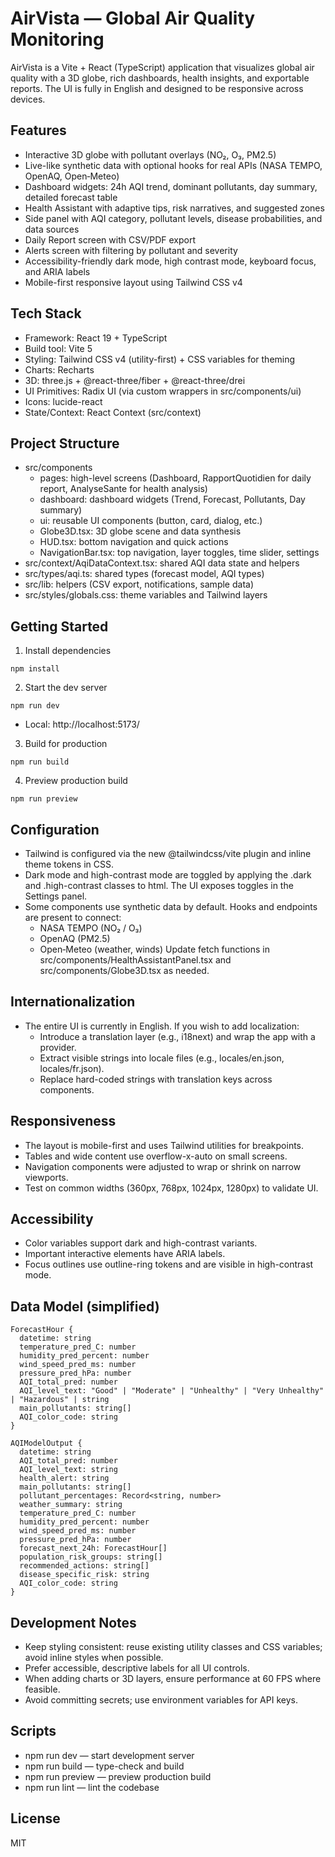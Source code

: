 # AirVista — Global Air Quality Monitoring

AirVista is a Vite + React (TypeScript) application that visualizes global air quality with a 3D globe, rich dashboards, health insights, and exportable reports. The UI is fully in English and designed to be responsive across devices.

## Features

- Interactive 3D globe with pollutant overlays (NO₂, O₃, PM2.5)
- Live-like synthetic data with optional hooks for real APIs (NASA TEMPO, OpenAQ, Open‑Meteo)
- Dashboard widgets: 24h AQI trend, dominant pollutants, day summary, detailed forecast table
- Health Assistant with adaptive tips, risk narratives, and suggested zones
- Side panel with AQI category, pollutant levels, disease probabilities, and data sources
- Daily Report screen with CSV/PDF export
- Alerts screen with filtering by pollutant and severity
- Accessibility-friendly dark mode, high contrast mode, keyboard focus, and ARIA labels
- Mobile-first responsive layout using Tailwind CSS v4

## Tech Stack

- Framework: React 19 + TypeScript
- Build tool: Vite 5
- Styling: Tailwind CSS v4 (utility-first) + CSS variables for theming
- Charts: Recharts
- 3D: three.js + @react-three/fiber + @react-three/drei
- UI Primitives: Radix UI (via custom wrappers in src/components/ui)
- Icons: lucide-react
- State/Context: React Context (src/context)

## Project Structure

- src/components
  - pages: high-level screens (Dashboard, RapportQuotidien for daily report, AnalyseSante for health analysis)
  - dashboard: dashboard widgets (Trend, Forecast, Pollutants, Day summary)
  - ui: reusable UI components (button, card, dialog, etc.)
  - Globe3D.tsx: 3D globe scene and data synthesis
  - HUD.tsx: bottom navigation and quick actions
  - NavigationBar.tsx: top navigation, layer toggles, time slider, settings
- src/context/AqiDataContext.tsx: shared AQI data state and helpers
- src/types/aqi.ts: shared types (forecast model, AQI types)
- src/lib: helpers (CSV export, notifications, sample data)
- src/styles/globals.css: theme variables and Tailwind layers

## Getting Started

1) Install dependencies

```
npm install
```

2) Start the dev server

```
npm run dev
```

- Local: http://localhost:5173/

3) Build for production

```
npm run build
```

4) Preview production build

```
npm run preview
```

## Configuration

- Tailwind is configured via the new @tailwindcss/vite plugin and inline theme tokens in CSS.
- Dark mode and high-contrast mode are toggled by applying the .dark and .high-contrast classes to html. The UI exposes toggles in the Settings panel.
- Some components use synthetic data by default. Hooks and endpoints are present to connect:
  - NASA TEMPO (NO₂ / O₃)
  - OpenAQ (PM2.5)
  - Open‑Meteo (weather, winds)
  Update fetch functions in src/components/HealthAssistantPanel.tsx and src/components/Globe3D.tsx as needed.

## Internationalization

- The entire UI is currently in English. If you wish to add localization:
  - Introduce a translation layer (e.g., i18next) and wrap the app with a provider.
  - Extract visible strings into locale files (e.g., locales/en.json, locales/fr.json).
  - Replace hard-coded strings with translation keys across components.

## Responsiveness

- The layout is mobile-first and uses Tailwind utilities for breakpoints.
- Tables and wide content use overflow-x-auto on small screens.
- Navigation components were adjusted to wrap or shrink on narrow viewports.
- Test on common widths (360px, 768px, 1024px, 1280px) to validate UI.

## Accessibility

- Color variables support dark and high-contrast variants.
- Important interactive elements have ARIA labels.
- Focus outlines use outline-ring tokens and are visible in high-contrast mode.

## Data Model (simplified)

```
ForecastHour {
  datetime: string
  temperature_pred_C: number
  humidity_pred_percent: number
  wind_speed_pred_ms: number
  pressure_pred_hPa: number
  AQI_total_pred: number
  AQI_level_text: "Good" | "Moderate" | "Unhealthy" | "Very Unhealthy" | "Hazardous" | string
  main_pollutants: string[]
  AQI_color_code: string
}

AQIModelOutput {
  datetime: string
  AQI_total_pred: number
  AQI_level_text: string
  health_alert: string
  main_pollutants: string[]
  pollutant_percentages: Record<string, number>
  weather_summary: string
  temperature_pred_C: number
  humidity_pred_percent: number
  wind_speed_pred_ms: number
  pressure_pred_hPa: number
  forecast_next_24h: ForecastHour[]
  population_risk_groups: string[]
  recommended_actions: string[]
  disease_specific_risk: string
  AQI_color_code: string
}
```

## Development Notes

- Keep styling consistent: reuse existing utility classes and CSS variables; avoid inline styles when possible.
- Prefer accessible, descriptive labels for all UI controls.
- When adding charts or 3D layers, ensure performance at 60 FPS where feasible.
- Avoid committing secrets; use environment variables for API keys.

## Scripts

- npm run dev — start development server
- npm run build — type-check and build
- npm run preview — preview production build
- npm run lint — lint the codebase

## License

MIT